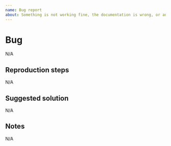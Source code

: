 ```yaml
---
name: Bug report
about: Something is not working fine, the documentation is wrong, or any unexpected behavior.
---
```


# Bug

<!-- What isn't working? -->

N/A

## Reproduction steps

<!-- How can I reproduce this issue?, introduce any link to repo or codesandbox here -->

N/A

## Suggested solution

<!-- How do you suggest to kill this bug? -->

N/A

## Notes

<!-- Add any helpful note for testing this bug. -->

N/A
